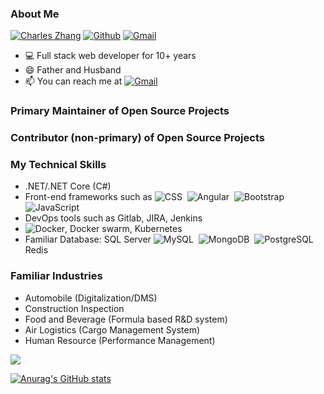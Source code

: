 

### About Me
[![Charles Zhang](https://img.shields.io/badge/Charles-Zhang-orange?style=flat&labelColor=black&logo=github&logoColor=white)](https://gitstats.me/weisenzcharles)
[![Github](https://img.shields.io/badge/-GithubStats-black?style=flat&labelColor=black&logo=github&logoColor=white)](https://gitstats.me/weisenzcharles)
[![Gmail](https://img.shields.io/badge/-weisenzcharles@gmail.com-c14438?style=flat&logo=Gmail&logoColor=white)](mailto:weisenzcharles@gmail.com)

- 💻 Full stack web developer for 10+ years
- 😄 Father and Husband
- 📫 You can reach me at [![Gmail](https://img.shields.io/badge/-weisenzcharles@gmail.com-c14438?style=flat&logo=Gmail&logoColor=white)](mailto:weisenzcharles@gmail.com)

### Primary Maintainer of Open Source Projects

### Contributor (non-primary) of Open Source Projects


### My Technical Skills
- .NET/.NET Core (C#)
- Front-end frameworks such as 
![CSS](https://img.shields.io/badge/-CSS-05122A?style=flat&logo=CSS3&logoColor=1572B6)&nbsp;
![Angular](https://img.shields.io/badge/-Angular-red?style=flat&logo=angular)&nbsp;
![Bootstrap](https://img.shields.io/badge/-Bootstrap-563D7C?style=flat&logo=bootstrap)&nbsp;
![JavaScript](https://img.shields.io/badge/-JavaScript-black?style=flat&logo=javascript) 
- DevOps tools such as Gitlab, JIRA, Jenkins
- ![Docker](https://img.shields.io/badge/-Docker-black?style=flat&logo=docker), Docker swarm, Kubernetes
- Familiar Database: SQL Server ![MySQL](https://img.shields.io/badge/-MySQL-black?style=flat&logo=mysql)&nbsp;
![MongoDB](https://img.shields.io/badge/-MongoDB-FCA121?style=flat&logo=mongodb)&nbsp;
![PostgreSQL](https://img.shields.io/badge/-PostgreSQL-05122A?style=flat&logo=postgresql&logoColor=336791)&nbsp; Redis



### Familiar Industries
- Automobile (Digitalization/DMS)
- Construction Inspection
- Food and Beverage (Formula based R&D system)
- Air Logistics (Cargo Management System)
- Human Resource (Performance Management)

![](https://komarev.com/ghpvc/?username=weisenzcharles&color=blue&style=flat-square&label=Visit+Stats)


<!--
### Hi there 👋
**weisenzcharles/weisenzcharles** is a ✨ _special_ ✨ repository because its `README.md` (this file) appears on your GitHub profile.

Here are some ideas to get you started:

- 🔭 I’m currently working on ...
- 🌱 I’m currently learning ...
- 👯 I’m looking to collaborate on ...
- 🤔 I’m looking for help with ...
- 💬 Ask me about ...
- 📫 How to reach me: ...
- 😄 Pronouns: ...
- ⚡ Fun fact: ...
-->
[![Anurag's GitHub stats](https://github-readme-stats.vercel.app/api?username=weisenzcharles)](https://github.com/weisenzcharles)
